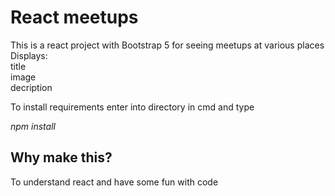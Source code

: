 # React meetups
This is a react project with Bootstrap 5 for seeing meetups at various places
<br>Displays:<br>
title<br>
image</br>
decription<br>
<p>To install requirements enter into directory in cmd and type</p>
<p><i>npm install</i></p>
<h2>Why make this?</h2>
<p>To understand react and have some fun with code</p>

